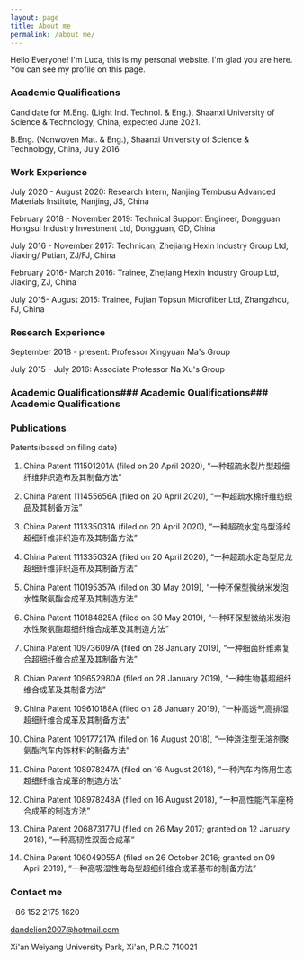 ```yaml
---
layout: page
title: About me
permalink: /about me/
---
```


Hello Everyone! I'm Luca, this is my personal website. I'm glad you are here. You can see my profile on this page.

### Academic Qualifications

Candidate for M.Eng. (Light Ind. Technol. & Eng.), Shaanxi University of Science & Technology, China, expected June 2021.

B.Eng. (Nonwoven Mat. & Eng.), Shaanxi University of Science & Technology, China, July 2016

### Work Experience

July 2020 - August 2020: Research Intern, Nanjing Tembusu Advanced Materials Institute, Nanjing, JS, China

February 2018 - November 2019: Technical Support Engineer, Dongguan Hongsui Industry Investment Ltd, Dongguan, GD, China

July 2016 - November 2017: Technican, Zhejiang Hexin Industry Group Ltd, Jiaxing/ Putian, ZJ/FJ, China

February 2016- March 2016: Trainee, Zhejiang Hexin Industry Group Ltd, Jiaxing, ZJ, China

July 2015- August 2015: Trainee, Fujian Topsun Microfiber Ltd, Zhangzhou, FJ, China

### Research Experience

September 2018 - present: Professor Xingyuan Ma's Group

July 2015 - July 2016: Associate Professor Na Xu's Group





### Academic Qualifications### Academic Qualifications### Academic Qualifications


### Publications

Patents(based on filing date)

1. China Patent 111501201A (filed on 20 April 2020), “一种超疏水裂片型超细纤维非织造布及其制备方法”

2. China Patent 111455656A (filed on 20 April 2020), “一种超疏水棉纤维纺织品及其制备方法”

3. China Patent 111335031A (filed on 20 April 2020), “一种超疏水定岛型涤纶超细纤维非织造布及其制备方法”

4. China Patent 111335032A (filed on 20 April 2020), “一种超疏水定岛型尼龙超细纤维非织造布及其制备方法”

5. China Patent 110195357A (filed on 30 May 2019), “一种环保型微纳米发泡水性聚氨酯合成革及其制造方法”

6. China Patent 110184825A (filed on 30 May 2019), “一种环保型微纳米发泡水性聚氨酯超细纤维合成革及其制造方法”

7. China Patent 109736097A (filed on 28 January 2019), “一种细菌纤维素复合超细纤维合成革及其制备方法”

8. Chian Patent 109652980A (filed on 28 January 2019), “一种生物基超细纤维合成革及其制备方法”

9. China Patent 109610188A (filed on 28 January 2019), “一种高透气高排湿超细纤维合成革及其制备方法”

10. China Patent 109177217A (filed on 16 August 2018), “一种浇注型无溶剂聚氨酯汽车内饰材料的制备方法”

11. China Patent 108978247A (filed on 16 August 2018), “一种汽车内饰用生态超细纤维合成革的制造方法”

12. China Patent 108978248A (filed on 16 August 2018), “一种高性能汽车座椅合成革的制造方法”

13. China Patent 206873177U (filed on 26 May 2017; granted on 12 January 2018), “一种高韧性双面合成革”

14. China Patent 106049055A (filed on 26 October 2016; granted on 09 April 2019), “一种高吸湿性海岛型超细纤维合成革基布的制备方法”

### Contact me

+86 152 2175 1620

[dandelion2007@hotmail.com](dandelion2007@hotmail.com)

Xi'an Weiyang University Park, Xi'an, P.R.C 710021
